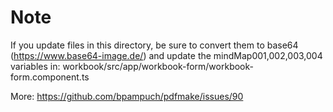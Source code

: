 # Note

If you update files in this directory, be sure to convert them
to base64 (https://www.base64-image.de/) and update the mindMap001,002,003,004 variables in:
workbook/src/app/workbook-form/workbook-form.component.ts

More: https://github.com/bpampuch/pdfmake/issues/90
